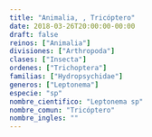 ```yaml
---
title: "Animalia, , Tricóptero"
date: 2018-03-26T20:00:00-00:00
draft: false
reinos: ["Animalia"]
divisiones: ["Arthropoda"]
clases: ["Insecta"]
ordenes: ["﻿Trichoptera"]
familias: ["Hydropsychidae"]
generos: ["Leptonema"]
especie: "sp"
nombre_cientifico: "Leptonema sp"
nombre_comun: "Tricóptero"
nombre_ingles: ""
---
```


